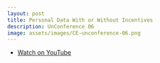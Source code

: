 ```yaml
---
layout: post
title: Personal Data With or Without Incentives
description: UnConference 06
image: assets/images/CE-unconference-06.png
---
```


<ul class="actions vertical">
  <li><a href="https://youtu.be/BfDcH6dX2w0" class="button fit icon fa-youtube">Watch on YouTube</a></li>
</ul>
